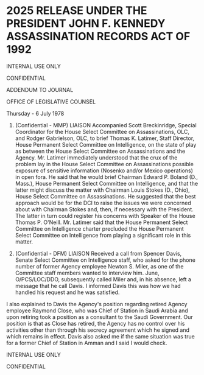 # 2025 RELEASE UNDER THE PRESIDENT JOHN F. KENNEDY ASSASSINATION RECORDS ACT OF 1992

INTERNAL USE ONLY

CONFIDENTIAL

ADDENDUM TO JOURNAL

OFFICE OF LEGISLATIVE COUNSEL

Thursday - 6 July 1978

1. (Confidential - MMP) LIAISON Accompanied Scott Breckinridge, Special Coordinator for the House Select Committee on Assassinations, OLC, and Rodger Gabrielson, OLC, to brief Thomas K. Latimer, Staff Director, House Permanent Select Committee on Intelligence, on the state of play as between the House Select Committee on Assassinations and the Agency. Mr. Latimer immediately understood that the crux of the problem lay in the House Select Committee on Assassinations possible exposure of sensitive information (Nosenko and/or Mexico operations) in open fora. He said that he would brief Chairman Edward P. Boland (D., Mass.), House Permanent Select Committee on Intelligence, and that the latter might discuss the matter with Chairman Louis Stokes (D., Ohio), House Select Committee on Assassinations. He suggested that the best approach would be for the DCI to raise the issues we were concerned about with Chairman Stokes and, then, if necessary with the President. The latter in turn could register his concerns with Speaker of the House Thomas P. O'Neill. Mr. Latimer said that the House Permanent Select Committee on Intelligence charter precluded the House Permanent Select Committee on Intelligence from playing a significant role in this matter.

2. (Confidential - DFM) LIAISON Received a call from Spencer Davis, Senate Select Committee on Intelligence staff, who asked for the phone number of former Agency employee Newton S. Miler, as one of the Committee staff members wanted to interview him. June, O/PCS/LOC/DDO, subsequently called Miler and, in his absence, left a message that he call Davis. I informed Davis this was how we had handled his request and he was satisfied.

I also explained to Davis the Agency's position regarding retired Agency employee Raymond Close, who was Chief of Station in Saudi Arabia and upon retiring took a position as a consultant to the Saudi Government. Our position is that as Close has retired, the Agency has no control over his activities other than through his secrecy agreement which he signed and which remains in effect. Davis also asked me if the same situation was true for a former Chief of Station in Amman and I said I would check.

INTERNAL USE ONLY

CONFIDENTIAL
